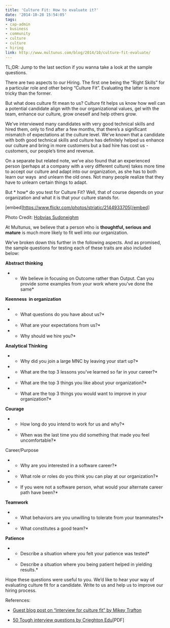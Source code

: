 ```yaml
---
title: 'Culture Fit: How to evaluate it?'
date: '2014-10-28 15:54:05'
tags:
- cap-admin
- business
- community
- culture
- culture
- hiring
link: http://www.multunus.com/blog/2014/10/culture-fit-evaluate/
---
```


TL;DR: Jump to the last section if you wanna take a look at the sample questions.

There are two aspects to our Hiring. The first one being the “Right Skills” for a particular role and other being “Culture Fit”. Evaluating the latter is more tricky than the former.

But what does culture fit mean to us? Culture fit helps us know how well can a potential candidate align with the our organizational values, gel with the team, enhance our culture, grow oneself and help others grow.

We’ve interviewed many candidates with very good technical skills and hired them, only to find after a few months, that there’s a significant mismatch of expectations at the culture level. We’ve known that a candidate with both good technical skills and culture has definitely helped us enhance our culture and bring in more customers but a bad hire has cost us - customers, our people’s time and revenue.

On a separate but related note, we’ve also found that an experienced person (perhaps at a company with a very different culture) takes more time to accept our culture and adapt into our organization, as she has to both learn our ways 
and unlearn the old ones. Not many people realize that they have to unlearn certain things to adapt.

But * how*  do you test for Culture Fit? Well, that of course depends on your organization and what it is that your culture stands for.

[embed]https://www.flickr.com/photos/striatic/2144933705[/embed]

Photo Credit: 
[Hobvias Sudoneighm](https://www.flickr.com/photos/striatic/)

At Multunus, we believe that a person who is **thoughtful, serious and mature** is much more likely to fit well into our organization.

We’ve broken down this further in the following aspects. And as promised, the sample questions for testing each of these traits are also included below:


**Abstract thinking**

*  * We believe in focusing on Outcome rather than Output. Can you provide some examples from your work where you’ve done the same* 


**Keenness  in organization**


*  * What questions do you have about us?* 


*  * What are your expectations from us?* 


*  * Why should we hire you?* 


**Analytical Thinking**


*  * Why did you join a large MNC by leaving your start up?* 


*  * What are the top 3 lessons you’ve learned so far in your career?* 


*  * What are the top 3 things you like about your organization?* 


*  * What are the top 3 things you would want to improve in your organization?* 


**Courage**


*  * How long do you intend to work for us and why?* 


*  * When was the last time you did something that made you feel uncomfortable?* 


Career/Purpose


*  * Why are you interested in a software career?* 


*  * What role or roles do you think you can play at our organization?* 


*  * If you were not a software person, what would your alternate career path have been?* 


**Teamwork**


*  * What behaviors are you unwilling to tolerate from your teammates?* 


*  * What constitutes a good team?* 


**Patience**


*  * Describe a situation where you felt your patience was tested* 


*  * Describe a situation where you being patient helped in yielding results.* 

Hope these questions were useful to you. We’d like to hear your way of evaluating culture fit for a candidate. Write to us and help us to improve our hiring process.

References:


*  [Guest blog post on “interview for culture fit” by Mikey Trafton](http://businessofsoftware.org/2012/08/how-the-best-bosses-companies-interview-for-culture-fit-guest-blog-mikey-trafton/)

    
*  [50 Tough interview questions by Crieghton Edu](https://www.creighton.edu/fileadmin/user/CareerCenter/docs/50_Tough_Interview_Questions.pdf)[PDF]
